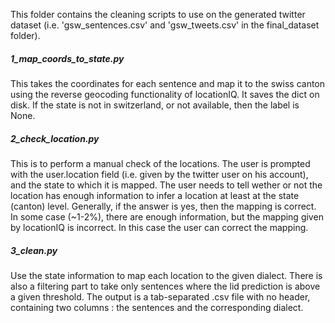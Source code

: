 This folder contains the cleaning scripts to use on the generated twitter dataset (i.e. 'gsw_sentences.csv' and 'gsw_tweets.csv' in the final_dataset folder).

##### 1_map_coords_to_state.py

This  takes the coordinates for each sentence and map it to the swiss canton using the reverse geocoding functionality of locationIQ. It saves the dict on disk. If the state is not in switzerland, or not available, then the label is None.

##### 2_check_location.py

This is to perform a manual check of the locations. The user is prompted with the user.location field (i.e. given by the twitter user on his account), and the state to which it is mapped. The user needs to tell wether or not the location has enough information to infer a location at least at the state (canton) level. Generally, if the answer is yes, then the mapping is correct. In some case (~1-2%), there are enough information, but the mapping given by locationIQ is incorrect. In this case the user can correct the mapping.

##### 3_clean.py

Use the state information to map each location to the given dialect. There is also a filtering part to take only sentences where the lid prediction is above a given threshold. The output is a tab-separated .csv file with no header, containing two columns : the sentences and the corresponding dialect.
